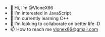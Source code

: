 - 👋 Hi, I’m @VloneX66
- 👀 I’m interested in JavaScript
- 🌱 I’m currently learning C++
- 💞️ I’m looking to collaborate on better life :D
- 📫 How to reach me vlonex66@gmail.com

<!---
VloneX66 ✨ special ✨
--->
